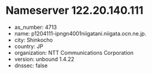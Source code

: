 # Nameserver 122.20.140.111

* as_number: 4713
* name: p1204111-ipngn4001niigatani.niigata.ocn.ne.jp.
* city: Shinkocho
* country: JP
* organization: NTT Communications Corporation
* version: unbound 1.4.22
* dnssec: false
